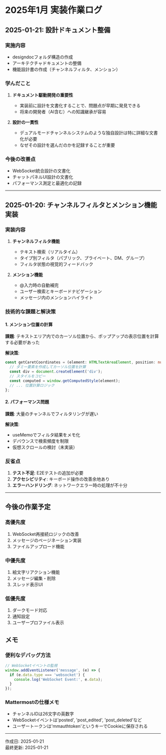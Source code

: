 # 2025年1月 実装作業ログ

## 2025-01-21: 設計ドキュメント整備

### 実施内容
- designdocフォルダ構造の作成
- アーキテクチャドキュメントの整備
- 機能設計書の作成（チャンネルフィルタ、メンション）

### 学んだこと
1. **ドキュメント駆動開発の重要性**
   - 実装前に設計を文書化することで、問題点が早期に発見できる
   - 将来の開発者（AI含む）への知識継承が容易

2. **設計の一貫性**
   - デュアルモードチャンネルシステムのような独自設計は特に詳細な文書化が必要
   - なぜその設計を選んだのかを記録することが重要

### 今後の改善点
- WebSocket統合設計の文書化
- チャットパネルUI設計の文書化
- パフォーマンス測定と最適化の記録

---

## 2025-01-20: チャンネルフィルタとメンション機能実装

### 実装内容
1. **チャンネルフィルタ機能**
   - テキスト検索（リアルタイム）
   - タイプ別フィルタ（パブリック、プライベート、DM、グループ）
   - フィルタ状態の視覚的フィードバック

2. **メンション機能**
   - @入力時の自動補完
   - ユーザー検索とキーボードナビゲーション
   - メッセージ内のメンションハイライト

### 技術的な課題と解決策

#### 1. メンション位置の計算
**課題**: テキストエリア内でのカーソル位置から、ポップアップの表示位置を計算する必要があった

**解決策**:
```typescript
const getCaretCoordinates = (element: HTMLTextAreaElement, position: number) => {
  // ダミー要素を作成してカーソル位置を計算
  const div = document.createElement('div');
  // スタイルをコピー
  const computed = window.getComputedStyle(element);
  // ... 位置計算ロジック
};
```

#### 2. パフォーマンス問題
**課題**: 大量のチャンネルでフィルタリングが遅い

**解決策**:
- useMemoでフィルタ結果をメモ化
- デバウンスで検索頻度を制限
- 仮想スクロールの検討（未実装）

### 反省点
1. **テスト不足**: E2Eテストの追加が必要
2. **アクセシビリティ**: キーボード操作の改善余地あり
3. **エラーハンドリング**: ネットワークエラー時の処理が不十分

---

## 今後の作業予定

### 高優先度
1. WebSocket再接続ロジックの改善
2. メッセージのページネーション実装
3. ファイルアップロード機能

### 中優先度
1. 絵文字リアクション機能
2. メッセージ編集・削除
3. スレッド表示UI

### 低優先度
1. ダークモード対応
2. 通知設定
3. ユーザープロファイル表示

## メモ

### 便利なデバッグ方法
```javascript
// WebSocketイベントの監視
window.addEventListener('message', (e) => {
  if (e.data.type === 'websocket') {
    console.log('WebSocket Event:', e.data);
  }
});
```

### Mattermostの仕様メモ
- チャンネルIDは26文字の英数字
- WebSocketイベントは'posted', 'post_edited', 'post_deleted'など
- ユーザートークンは'mmauthtoken'というキーでCookieに保存される

---

作成日: 2025-01-21  
最終更新: 2025-01-21